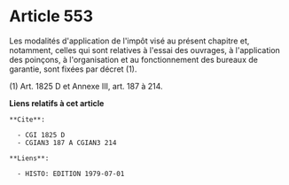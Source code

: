 # Article 553

Les modalités d'application de l'impôt visé au présent chapitre et, notamment, celles qui sont relatives à l'essai des
ouvrages, à l'application des poinçons, à l'organisation et au fonctionnement des bureaux de garantie, sont fixées par décret
(1).

(1) Art. 1825 D et Annexe III, art. 187 à 214.

**Liens relatifs à cet article**

	**Cite**:

	  - CGI 1825 D
	  - CGIAN3 187 A CGIAN3 214

	**Liens**:

	  - HISTO: EDITION 1979-07-01

